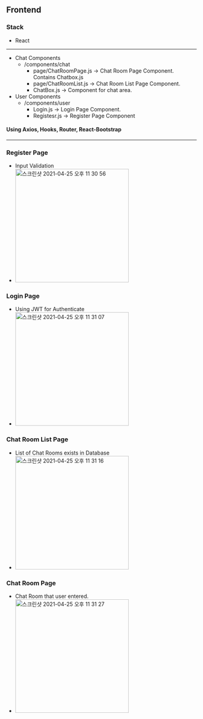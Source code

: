 ## Frontend
  

### Stack
- React
  
---
  
- Chat Components
  - /components/chat
    - page/ChatRoomPage.js -> Chat Room Page Component. Contains Chatbox.js
    - page/ChatRoomList.js -> Chat Room List Page Component.
    - ChatBox.js -> Component for chat area.
- User Components
  - /components/user
    - Login.js -> Login Page Component.
    - Registesr.js -> Register Page Component

#### Using Axios, Hooks, Router, React-Bootstrap    

---
### Register Page
- Input Validation
- <img width="300" alt="스크린샷 2021-04-25 오후 11 30 56" src="https://user-images.githubusercontent.com/74658424/115998086-97bf6800-a620-11eb-8212-8f9689f52caf.png">

### Login Page
- Using JWT for Authenticate
- <img width="300" alt="스크린샷 2021-04-25 오후 11 31 07" src="https://user-images.githubusercontent.com/74658424/115998099-aa39a180-a620-11eb-8ddc-349b477cdf3b.png">


### Chat Room List Page
- List of Chat Rooms exists in Database
- <img width="300" alt="스크린샷 2021-04-25 오후 11 31 16" src="https://user-images.githubusercontent.com/74658424/115998106-b291dc80-a620-11eb-82a0-6ea776fe5846.png">


### Chat Room Page
- Chat Room that user entered.
- <img width="300" alt="스크린샷 2021-04-25 오후 11 31 27" src="https://user-images.githubusercontent.com/74658424/115998110-b7ef2700-a620-11eb-8b1f-5d5734fbdc0d.png">



